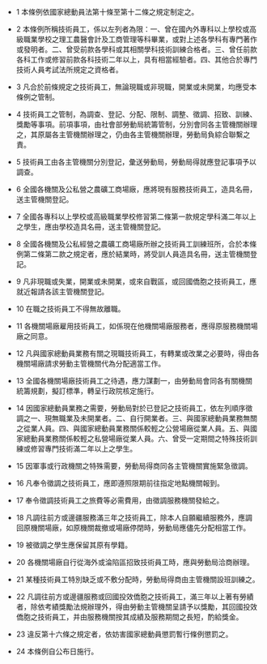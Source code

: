 * 1 本條例依國家總動員法第十條至第十二條之規定制定之。

* 2 本條例所稱技術員工，係以左列者為限：一、曾在國內外專科以上學校或高級職業學校之理工農醫會計及工商管理等科畢業，或對上述各學科有專門著作或發明者。二、曾受前款各學科或其相關學科技術訓練合格者。三、曾任前款各科工作或修習前款各科技術二年以上，具有相當經驗者。四、其他合於專門技術人員考試法所規定之資格者。

* 3 凡合於前條規定之技術員工，無論現職或非現職，開業或未開業，均應受本條例之管制。

* 4 技術員工之管制，為調查、登記、分配、限制、調整、徵調、招致、訓練、獎勵等事項。前項事項，由社會部勞動局統籌管制，分別會同各主管機關辦理之，其原屬各主管機關辦理之，仍由各主管機關辦理，勞動局負綜合聯繫之責。

* 5 技術員工由各主管機關分別登記，彙送勞動局，勞動局得就應登記事項予以調查。

* 6 全國各機關及公私營之農礦工商場廠，應將現有服務技術員工，造具名冊，送主管機關登記。

* 7 全國各專科以上學校或高級職業學校修習第二條第一款規定學科滿二年以上之學生，應由學校造具名冊，送主管機關登記。

* 8 全國各機關及公私經營之農礦工商場廠所辦之技術員工訓練班所，合於本條例第二條第二款之規定者，應於結業時，將受訓人員造具名冊，送主管機關登記。

* 9 凡非現職或失業，開業或未開業，或來自戰區，或回國僑胞之技術員工，應就近報請各該主管機關登記。

* 10 在職之技術員工不得無故離職。

* 11 各機關場廠雇用技術員工，如係現在他機關場廠服務者，應得原服務機關場廠之同意。

* 12 凡與國家總動員業務有關之現職技術員工，有轉業或改業之必要時，得由各機關場廠請求勞動主管機關代為分配適當工作。

* 13 全國各機關場廠技術員工之待遇，應力謀劃一，由勞動局會同各有關機關統籌規劃，擬訂標準，轉呈行政院核定施行。

* 14 因國家總動員業務之需要，勞動局對於已登記之技術員工，依左列順序徵調之一、現無職業及未開業者。二、自行開業者。三、與國家總動員業務無關之從業人員。四、與國家總動員業務關係較輕之公營場廠從業人員。五、與國家總動員業務關係較輕之私營場廠從業人員。六、曾受一定期間之特殊技術訓練或修習專門技術滿二年以上之學生。

* 15 因軍事或行政機關之特殊需要，勞動局得商同各主管機關實施緊急徵調。

* 16 凡奉令徵調之技術員工，應即遵照限期前往指定地點機關報到。

* 17 奉令徵調技術員工之旅費等必需費用，由徵調服務機關發給之。

* 18 凡調往前方或邊疆服務滿三年之技術員工，除本人自願繼續服務外，應調回原機關場廠，如原機關裁撤或場廠停閉時，勞動局應儘先分配相當工作。

* 19 被徵調之學生應保留其原有學籍。

* 20 各機關場廠自行從海外或淪陷區招致技術員工時，應與勞動局洽商辦理。

* 21 某種技術員工特別缺乏或不敷分配時，勞動局得商由主管機關設班訓練之。

* 22 凡調往前方或邊疆服務或回國投效僑胞之技術員工，滿三年以上著有勞績者，除依考績獎勵法規辦理外，得由勞動主管機關呈請予以獎勵，其回國投效僑胞之技術員工，并由服務機關按其成績及服務期間之長短，酌給獎金。

* 23 違反第十六條之規定者，依妨害國家總動員懲罰暫行條例懲罰之。

* 24 本條例自公布日施行。

